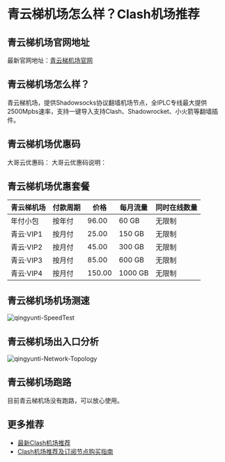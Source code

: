 # 青云梯机场怎么样？Clash机场推荐

## 青云梯机场官网地址
最新官网地址：[青云梯机场官网](https://cf.affxc.com/qingyunti/)

## 青云梯机场怎么样？
青云梯机场，提供Shadowsocks协议翻墙机场节点，全IPLC专线最大提供2500Mpbs速率，支持一键导入支持Clash、Shadowrocket、小火箭等翻墙插件。

## 青云梯机场优惠码
大哥云优惠码：
大哥云优惠码说明：

## 青云梯机场优惠套餐

| 青云梯机场   | 付款周期 | 价格     | 每月流量    | 同时在线数量 |
|---------|------|--------|---------|--------|
| 年付小包    | 按年付  | 96.00  | 60 GB   | 无限制    |
| 青云·VIP1 | 按月付  | 25.00  | 150 GB  | 无限制    |
| 青云·VIP2 | 按月付  | 45.00  | 300 GB  | 无限制    |
| 青云·VIP3 | 按月付  | 85.00  | 600 GB  | 无限制    |
| 青云·VIP4 | 按月付  | 150.00 | 1000 GB | 无限制    |

## 青云梯机场机场测速

![qingyunti-SpeedTest](https://github.com/user-attachments/assets/67053245-b35f-445f-be21-fcb7a5d05553)


## 青云梯机场出入口分析

![qingyunti-Network-Topology](https://github.com/user-attachments/assets/90ce5648-203b-4e68-a667-84154573f2cb)


## 青云梯机场跑路
目前青云梯机场没有跑路，可以放心使用。

## 更多推荐
 - [最新Clash机场推荐](https://github.com/clashfan/jichangtuijian)
 - [Clash机场推荐及订阅节点购买指南](https://clashfans.com/?utm_source=github&utm_medium=clashfan-details)
